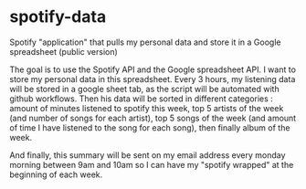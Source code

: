 # spotify-data
Spotify "application" that pulls my personal data and store it in a Google spreadsheet (public version)

The goal is to use the Spotify API and the Google spreadsheet API. I want to store my personal data in this spreadsheet. Every 3 hours, my listening data will be stored in a google sheet tab, as the script will be automated with github workflows. Then his data will be sorted in different categories : amount of minutes listened to spotify this week, top 5 artists of the week (and number of songs for each artist), top 5 songs of the week (and amount of time I have listened to the song for each song), then finally album of the week.

And finally, this summary will be sent on my email address every monday morning between 9am and 10am so I can have my "spotify wrapped" at the beginning of each week.
